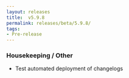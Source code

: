 ```yaml
---
layout: releases
title:  v5.9.8
permalink: releases/beta/5.9.8/
tags:
- Pre-release
---
```


### Housekeeping / Other

- Test automated deployment of changelogs
